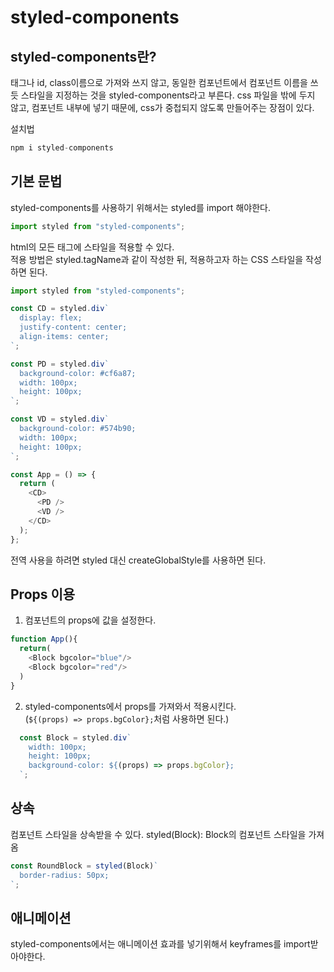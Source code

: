 # styled-components
## styled-components란?
태그나 id, class이름으로 가져와 쓰지 않고, 동일한 컴포넌트에서 컴포넌트 이름을 쓰듯 스타일을 지정하는 것을 styled-components라고 부른다.
css 파일을 밖에 두지 않고, 컴포넌트 내부에 넣기 때문에, css가 중첩되지 않도록 만들어주는 장점이 있다.   

설치법   
```javascript
npm i styled-components
```
## 기본 문법
styled-components를 사용하기 위해서는 styled를 import 해야한다.
```javascript
import styled from "styled-components";
```
html의 모든 태그에 스타일을 적용할 수 있다.     
적용 방법은 styled.tagName과 같이 작성한 뒤, 적용하고자 하는 CSS 스타일을 작성하면 된다.
```javascript
import styled from "styled-components";

const CD = styled.div`
  display: flex;
  justify-content: center;
  align-items: center;
`;

const PD = styled.div`
  background-color: #cf6a87;
  width: 100px;
  height: 100px;
`;

const VD = styled.div`
  background-color: #574b90;
  width: 100px;
  height: 100px;
`;

const App = () => {
  return (
    <CD>
      <PD />
      <VD />
    </CD>
  );
};
```
전역 사용을 하려면 styled 대신 createGlobalStyle를 사용하면 된다.

## Props 이용
1. 컴포넌트의 props에 값을 설정한다.
```javascript
function App(){
  return(
    <Block bgcolor="blue"/>
    <Block bgcolor="red"/>
  )
}
```
2. styled-components에서 props를 가져와서 적용시킨다.   
(`${(props) => props.bgColor};`처럼 사용하면 된다.)
```javascript
  const Block = styled.div`
    width: 100px;
    height: 100px;
    background-color: ${(props) => props.bgColor};
  `;
```
## 상속
컴포넌트 스타일을 상속받을 수 있다.
styled(Block): Block의 컴포넌트 스타일을 가져옴
```javascript
const RoundBlock = styled(Block)`
  border-radius: 50px;
`;
```
## 애니메이션
styled-components에서는 애니메이션 효과를 넣기위해서 keyframes를 import받아야한다.
```javascript

```
